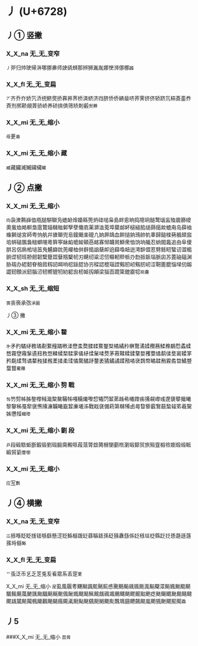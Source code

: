 # 丿 (U+6728)

## 丿① 竖撇

### X_X_na 无_无_变窄
`丿`戼归帅㻀帰㳤哪挪丳师䛕谻蛳那辨狮湚胤娜㤤浉㑚梛`疈`

### X_X_fl 无_无_变扁
`丆`齐乔夰娇氕㳢㨮鲚㷗挢奡昦荠桥済蛴济岿脐㤭侨緕䁞哜荞霁挤侪轿跻氘枾斎齑奍斉剂熈鞒覛萕骄峤养硚㨈㑪筛矫剤㲊`㷩臩`

### X_X_mi 无_无_缩小
`毋`茰`毐`

### X_X_mi 无_无_缩小 藏
`臧`藏臟㵴贓鑶欌`贜`

## 丿② 点撇

### X_X_mi 无_无_缩小
`向`袅潨鶜嶭侐甁膇騈鶳凫媲䘐㷆嬝緜篼炿䃯㗓枭島衅恖晌捣䧭珦䭔鹜匘衁殈䢉篩繌奧蛗烅衉輧梟䨨䳱㛴㣈賉鄡孼孽㒨㢂薬溮洫莵埠糵䘏衃槌縋䏨缒蒒㾽欰螕甪岛薛裇蟂獅㷟宮師粤恦舧幷䝦瑡兜峊鎫䬖楽磇凢姠屛鴭血餠搥銄鴔帥㠶睾歸鎚檪㔑䑺頧䆝垖帲磓飁裊䊚螄䚁粵簈寕䘑䘓㡙䘒顊㥑䘔寡㥘衊晑鰤衆恤饷垧艥忍䖮䦗䘀追甶阜傻腁呂侶扄桘塠䒸鳬䰬巋䦾蔸巕桖倂辪搗䛜蘖卹逈蘬嘄衄逬澚辥㒊荵㔎鲧䀔蠥讱澀槝餉䜧韧班刱劒韌糱躠歰㜸剏櫱㠴刃䬝纫粱涊㣼㰃軔剙㭛刅㔡挀䤨堖脈囟苏蓖硇碯渊胁刼办綛䵑眘㭡䔼籾訒衈响梕鎃䏰协岃樑認㮰瑙䜀剱肕屻剱肕屻涩靭篦膍惱墚仞衂譅䑒顖派釰腦㲽轫嚮貔牣紉躵囪杒衇扨䪿梁㺁靣䠘簗鎞霢㸾`㿀衋`

### X_X_sh 无_无_缩短
`喪`丧䘮承㢳`㴍圗`

丿③ 撇

### X_X_mi 无_无_缩小 䨁
`㐧`矛䂆驈䋒務璚劀䋷䂌蹫㮘渘懋䖥奦腬䂋䱯鍪㮗橘繘矝楙鶩潏媃䂎蓩鰇䂊鷸㥤蟊蝚嵍霧壄霿髳遹䂇敄愗輮楺楘騥雺僪柕煣䰆㖻熃茅䓮鞣糅鍒鞪婺矡㜈燏鹬㑱堥䆷㽥罞矜氄䋴骛谲䨁䂈猱䂉葇揉柔瑈憰騖䤎䟥䥐袤獝鐍譎蹂矠噊裦鶔㡔瞲韖矟霚矞暓鱊䜼蝥瞀`霱䂍`

### X_X_mi 无_无_缩小 剓 戰
`匁`䇖剓柹胏錅㰀稶濈䊍鯬鞴牬嘠糒爔嚟㥎犧閁䪡苐趀㣇㰕鑗㾅㣁䙻㠟彧邌褏䉫擑曦黎䴻秭戞犂襃㷶㸢濓韛䂀嶯䪠亷㙿泲戰戢褎備菞第㣈犕卥㢴睝藜霵鵹蕺䖿䪢笫羲黧姊憊䪣`檝瓈`

### X_X_mi 无_无_缩小 劉 段
`乒`段碫䮉䖰斵鍛锻劉瑖腶䐡毈哌葮蒎膂玈膐橮懰藰㭚瀏塅鄮贸旅㱭韲椴祣嬼煅缎眽緞貿䉧`虀嚠`

### X_X_mi 无_无_缩小
`应`宐`氎`

## 丿④ 横撇 

### X_X_na 无_无_变窄
`屲`搎喺貶眨㧞铥綔繇懸㴀贬鯀櫾䟦䍇蘨緐銩孫砭猻纛䌛係姂槂㻄柉縣䟪抸愻邎遜䕖蓀埓㒡`䧰`

### X_X_fl 无_无_变扁
`乊`䖝泛币乥乏䒦兎叐㸔眾系丢窆`覂`

X_X_mi 无_无_缩小
`㞏`虱風䬗耉䬛䬂諷䬁䬎䫹㥻䬊䬚䬔飊䬇䫽渢䬅飋潀飈㜄䬀䬍飇颿鲺䬜葻䬉颽颱䬕䬘䬙䬈偑䫾煈颼颳鯴䬋䬌碸颯颺飅颶飂䬒䬃颲疺颫飀䬑䫼䬏颾颹颸䫺檒颷闏楓䬐飌颵䬞瘋颴颪颬颭颰颻䫻䬄䬟颩飄堸㘥飉飆䬓嵐颮猦䬆飃䫸䫿`飍`

## 丿5

###X_X_mi 无_无_缩小
`茘脋`